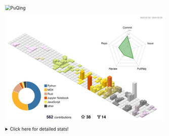 ![PuQing](https://user-images.githubusercontent.com/27223114/171565019-9a56fae6-b08b-421f-99db-7e830da42371.png)

![](./profile-3d-contrib/profile-season-animate.svg)

<details>
<summary>Click here for detailed stats!</summary>

<!--START_SECTION:waka-->
![Lines of code](https://img.shields.io/badge/From%20Hello%20World%20I%27ve%20Written-1.4%20million%20lines%20of%20code-blue)

**🐱 My GitHub Data** 

> 📦 279.4 kB Used in GitHub's Storage 
 > 
> 🚫 Not Opted to Hire
 > 
> 📜 46 Public Repositories 
 > 
> 🔑 27 Private Repositories 
 > 
**I'm an Early 🐤** 

```text
🌞 Morning                529 commits         ██░░░░░░░░░░░░░░░░░░░░░░░   07.49 % 
🌆 Daytime                3299 commits        ████████████░░░░░░░░░░░░░   46.71 % 
🌃 Evening                1387 commits        █████░░░░░░░░░░░░░░░░░░░░   19.64 % 
🌙 Night                  1848 commits        ███████░░░░░░░░░░░░░░░░░░   26.16 % 
```


📊 **This Week I Spent My Time On** 

```text
💬 Programming Languages: 
Markdown                 4 hrs 10 mins       ███████████░░░░░░░░░░░░░░   42.55 % 
Jupyter Notebook         2 hrs 36 mins       ███████░░░░░░░░░░░░░░░░░░   26.50 % 
Python                   1 hr 5 mins         ███░░░░░░░░░░░░░░░░░░░░░░   11.04 % 
C++                      47 mins             ██░░░░░░░░░░░░░░░░░░░░░░░   08.05 % 
RPMSpec                  30 mins             █░░░░░░░░░░░░░░░░░░░░░░░░   05.11 % 

🔥 Editors: 
VS Code                  5 hrs 38 mins       ██████████████░░░░░░░░░░░   57.45 % 
Obsidian                 4 hrs 10 mins       ███████████░░░░░░░░░░░░░░   42.55 % 

💻 Operating System: 
WSL                      5 hrs 33 mins       ██████████████░░░░░░░░░░░   56.51 % 
Windows                  4 hrs 16 mins       ███████████░░░░░░░░░░░░░░   43.49 % 
```


<!--END_SECTION:waka-->
</details>
